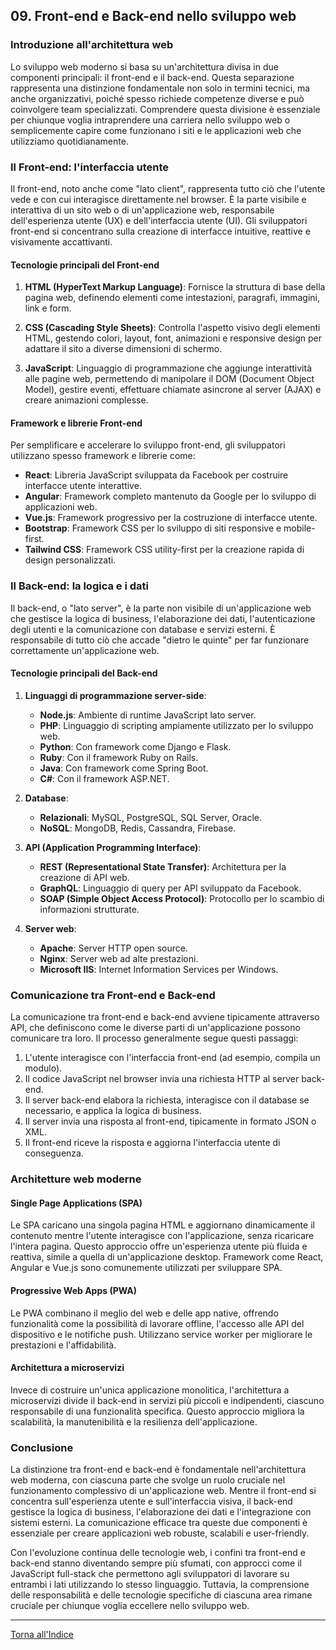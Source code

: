 ## 09. Front-end e Back-end nello sviluppo web

### Introduzione all'architettura web
Lo sviluppo web moderno si basa su un'architettura divisa in due componenti principali: il front-end e il back-end. Questa separazione rappresenta una distinzione fondamentale non solo in termini tecnici, ma anche organizzativi, poiché spesso richiede competenze diverse e può coinvolgere team specializzati. Comprendere questa divisione è essenziale per chiunque voglia intraprendere una carriera nello sviluppo web o semplicemente capire come funzionano i siti e le applicazioni web che utilizziamo quotidianamente.

### Il Front-end: l'interfaccia utente
Il front-end, noto anche come "lato client", rappresenta tutto ciò che l'utente vede e con cui interagisce direttamente nel browser. È la parte visibile e interattiva di un sito web o di un'applicazione web, responsabile dell'esperienza utente (UX) e dell'interfaccia utente (UI). Gli sviluppatori front-end si concentrano sulla creazione di interfacce intuitive, reattive e visivamente accattivanti.

#### Tecnologie principali del Front-end
1. **HTML (HyperText Markup Language)**: Fornisce la struttura di base della pagina web, definendo elementi come intestazioni, paragrafi, immagini, link e form.

2. **CSS (Cascading Style Sheets)**: Controlla l'aspetto visivo degli elementi HTML, gestendo colori, layout, font, animazioni e responsive design per adattare il sito a diverse dimensioni di schermo.

3. **JavaScript**: Linguaggio di programmazione che aggiunge interattività alle pagine web, permettendo di manipolare il DOM (Document Object Model), gestire eventi, effettuare chiamate asincrone al server (AJAX) e creare animazioni complesse.

#### Framework e librerie Front-end
Per semplificare e accelerare lo sviluppo front-end, gli sviluppatori utilizzano spesso framework e librerie come:
- **React**: Libreria JavaScript sviluppata da Facebook per costruire interfacce utente interattive.
- **Angular**: Framework completo mantenuto da Google per lo sviluppo di applicazioni web.
- **Vue.js**: Framework progressivo per la costruzione di interfacce utente.
- **Bootstrap**: Framework CSS per lo sviluppo di siti responsive e mobile-first.
- **Tailwind CSS**: Framework CSS utility-first per la creazione rapida di design personalizzati.

### Il Back-end: la logica e i dati
Il back-end, o "lato server", è la parte non visibile di un'applicazione web che gestisce la logica di business, l'elaborazione dei dati, l'autenticazione degli utenti e la comunicazione con database e servizi esterni. È responsabile di tutto ciò che accade "dietro le quinte" per far funzionare correttamente un'applicazione web.

#### Tecnologie principali del Back-end
1. **Linguaggi di programmazione server-side**:
   - **Node.js**: Ambiente di runtime JavaScript lato server.
   - **PHP**: Linguaggio di scripting ampiamente utilizzato per lo sviluppo web.
   - **Python**: Con framework come Django e Flask.
   - **Ruby**: Con il framework Ruby on Rails.
   - **Java**: Con framework come Spring Boot.
   - **C#**: Con il framework ASP.NET.

2. **Database**:
   - **Relazionali**: MySQL, PostgreSQL, SQL Server, Oracle.
   - **NoSQL**: MongoDB, Redis, Cassandra, Firebase.

3. **API (Application Programming Interface)**:
   - **REST (Representational State Transfer)**: Architettura per la creazione di API web.
   - **GraphQL**: Linguaggio di query per API sviluppato da Facebook.
   - **SOAP (Simple Object Access Protocol)**: Protocollo per lo scambio di informazioni strutturate.

4. **Server web**:
   - **Apache**: Server HTTP open source.
   - **Nginx**: Server web ad alte prestazioni.
   - **Microsoft IIS**: Internet Information Services per Windows.

### Comunicazione tra Front-end e Back-end
La comunicazione tra front-end e back-end avviene tipicamente attraverso API, che definiscono come le diverse parti di un'applicazione possono comunicare tra loro. Il processo generalmente segue questi passaggi:

1. L'utente interagisce con l'interfaccia front-end (ad esempio, compila un modulo).
2. Il codice JavaScript nel browser invia una richiesta HTTP al server back-end.
3. Il server back-end elabora la richiesta, interagisce con il database se necessario, e applica la logica di business.
4. Il server invia una risposta al front-end, tipicamente in formato JSON o XML.
5. Il front-end riceve la risposta e aggiorna l'interfaccia utente di conseguenza.

### Architetture web moderne

#### Single Page Applications (SPA)
Le SPA caricano una singola pagina HTML e aggiornano dinamicamente il contenuto mentre l'utente interagisce con l'applicazione, senza ricaricare l'intera pagina. Questo approccio offre un'esperienza utente più fluida e reattiva, simile a quella di un'applicazione desktop. Framework come React, Angular e Vue.js sono comunemente utilizzati per sviluppare SPA.

#### Progressive Web Apps (PWA)
Le PWA combinano il meglio del web e delle app native, offrendo funzionalità come la possibilità di lavorare offline, l'accesso alle API del dispositivo e le notifiche push. Utilizzano service worker per migliorare le prestazioni e l'affidabilità.

#### Architettura a microservizi
Invece di costruire un'unica applicazione monolitica, l'architettura a microservizi divide il back-end in servizi più piccoli e indipendenti, ciascuno responsabile di una funzionalità specifica. Questo approccio migliora la scalabilità, la manutenibilità e la resilienza dell'applicazione.

### Conclusione
La distinzione tra front-end e back-end è fondamentale nell'architettura web moderna, con ciascuna parte che svolge un ruolo cruciale nel funzionamento complessivo di un'applicazione web. Mentre il front-end si concentra sull'esperienza utente e sull'interfaccia visiva, il back-end gestisce la logica di business, l'elaborazione dei dati e l'integrazione con sistemi esterni. La comunicazione efficace tra queste due componenti è essenziale per creare applicazioni web robuste, scalabili e user-friendly.

Con l'evoluzione continua delle tecnologie web, i confini tra front-end e back-end stanno diventando sempre più sfumati, con approcci come il JavaScript full-stack che permettono agli sviluppatori di lavorare su entrambi i lati utilizzando lo stesso linguaggio. Tuttavia, la comprensione delle responsabilità e delle tecnologie specifiche di ciascuna area rimane cruciale per chiunque voglia eccellere nello sviluppo web.

---
[Torna all'Indice](README.md)